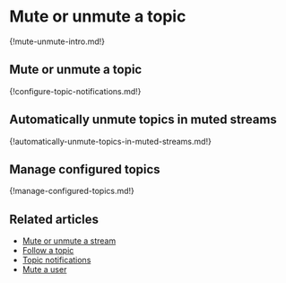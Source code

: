# Mute or unmute a topic

{!mute-unmute-intro.md!}

## Mute or unmute a topic

{!configure-topic-notifications.md!}

## Automatically unmute topics in muted streams

{!automatically-unmute-topics-in-muted-streams.md!}

## Manage configured topics

{!manage-configured-topics.md!}

## Related articles

* [Mute or unmute a stream](/help/mute-a-stream)
* [Follow a topic](/help/follow-a-topic)
* [Topic notifications](/help/topic-notifications)
* [Mute a user](/help/mute-a-user)
